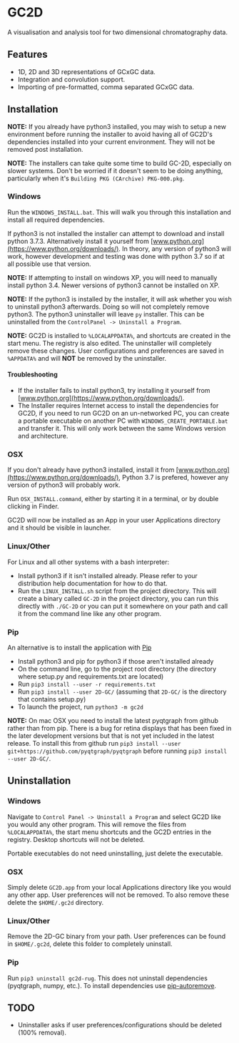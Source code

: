 # GC2D
A visualisation and analysis tool for two dimensional chromatography data.

## Features
 - 1D, 2D and 3D representations of GCxGC data.
 - Integration and convolution support.
 - Importing of pre-formatted, comma separated GCxGC data.

## Installation

**NOTE:** If you already have python3 installed, you may wish to setup a new environment before running the installer to
avoid having all of GC2D's dependencies installed into your current environment. They will not be removed post 
installation.

**NOTE:** The installers can take quite some time to build GC-2D, especially on slower systems. Don't be worried if it
doesn't seem to be doing anything, particularly when it's `Building PKG (CArchive) PKG-000.pkg`.


### Windows
Run the `WINDOWS_INSTALL.bat`. This will walk you through this installation and install
all required dependencies. 

If python3 is not installed the installer can attempt to download and install python 3.7.3.
Alternatively install it yourself from [www.python.org](https://www.python.org/downloads/).
In theory, any version of python3 will work, however development and testing was done with
python 3.7 so if at all possible use that version. 

**NOTE:** If attempting to install on windows XP, you will need to manually install python 3.4.
Newer versions of python3 cannot be installed on XP.

**NOTE:** If the python3 is installed by the installer, it will ask whether you wish to uninstall python3 afterwards.
Doing so will not completely remove python3. The python3 uninstaller will leave `py` installer.
This can be uninstalled from the `ControlPanel -> Uninstall a Program`.
 
**NOTE:** GC2D is installed to `%LOCALAPPDATA%`, and shortcuts are created in the start menu.
The registry is also edited. The uninstaller will completely remove these changes.
User configurations and preferences are saved in `%APPDATA%` and will **NOT** be removed by the uninstaller.

#### Troubleshooting

- If the installer fails to install python3, try installing it yourself from 
[www.python.org](https://www.python.org/downloads/).
- The Installer requires Internet access to install the dependencies for GC2D, if you need to run GC2D on an
un-networked PC, you can create a portable executable on another PC with `WINDOWS_CREATE_PORTABLE.bat` and transfer it.
This will only work between the same Windows version and architecture.

### OSX

If you don't already have python3 installed, install it from [www.python.org](https://www.python.org/downloads/), 
Python 3.7 is prefered, however any version of python3 will probably work.

Run `OSX_INSTALL.command`, either by starting it in a terminal, or by double clicking in Finder.

GC2D will now be installed as an App in your user Applications directory and it should be visible in launcher. 

### Linux/Other

For Linux and all other systems with a bash interpreter:
- Install python3 if it isn't installed already. Please refer to your distribution help documentation for how to do that.
- Run the `LINUX_INSTALL.sh` script from the project directory. This will create a binary called `GC-2D` in the project
directory, you can run this directly with `./GC-2D` or you can put it somewhere on your path and call it from the
command line like any other program.

### Pip

An alternative is to install the application with [Pip](https://pip.pypa.io/en/stable/)
- Install python3 and pip for python3 if those aren't installed already
- On the command line, go to the project root directory (the directory where setup.py and requirements.txt are located)
- Run `pip3 install --user -r requirements.txt`
- Run `pip3 install --user 2D-GC/` (assuming that `2D-GC/` is the directory that contains setup.py)
- To launch the project, run `python3 -m gc2d`

**NOTE:** On mac OSX you need to install the latest pyqtgraph from github rather than from pip. There is a bug for retina displays that has been fixed in the later development versions but that is not yet included in the latest release.
To install this from github run `pip3 install --user git+https://github.com/pyqtgraph/pyqtgraph` before running `pip3 install --user 2D-GC/`.


## Uninstallation

### Windows

Navigate to `Control Panel -> Uninstall a Program` and select GC2D like you would any other program.
This will remove the files from `%LOCALAPPDATA%`, the start menu shortcuts
and the GC2D entries in the registry. Desktop shortcuts will not be deleted.

Portable executables do not need uninstalling, just delete the executable.

### OSX

Simply delete `GC2D.app` from your local Applications directory like you would any other app.
User preferences will not be removed. To also remove these delete the `$HOME/.gc2d` directory.

### Linux/Other
Remove the 2D-GC binary from your path.
User preferences can be found in `$HOME/.gc2d`, delete this folder to completely uninstall.

### Pip

Run `pip3 uninstall gc2d-rug`.
This does not uninstall dependencies (pyqtgraph, numpy, etc.). To install dependencies use [pip-autoremove](https://github.com/invl/pip-autoremove).

## TODO

- Uninstaller asks if user preferences/configurations should be deleted (100% removal).
